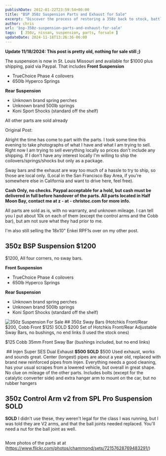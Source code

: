 ```yaml
---
publishDate: 2012-01-22T23:59:54+00:00
title: "BSP 350z Suspension Parts and Exhaust for Sale"
excerpt: "Discover the process of restoring a 350z back to stock, battling stubborn parts, breaking tools, and eventually triumphing in this car repair journey."
author: chris
url: 'bsp-350z-suspension-parts-and-exhaust-for-sale'
tags:  [ 350z, nissan, suspension, parts, forsale ] 
updateDate: 2024-11-18T13:26:36-06:00
---
```


**Update 11/18/2024: This post is pretty old, nothing for sale still ;)**

The suspension is now in St. Louis Missouri and available for $1000 plus shipping, paid via Paypal. That includes
**Front Suspension**
- TrueChoice Phase 4 coilovers 
- 650lb Hyperco Springs
  
**Rear Suspension**
- Unknown brand spring perches
- Unknown brand 500lb springs
- Koni Sport Shocks (standard off the shelf)

All other parts are sold already

Original Post:

Alright the time has come to part with the parts. I took some time this evening to take photographs of what I have and what I am trying to sell. Right now I am trying to sell everything locally so prices don't include any shipping. If I don't have any interest locally I'm willing to ship the coilovers/springs/shocks but only as a package.

Sway bars and the exhaust are way too much of a hassle to try to ship, so those are local only. (Local in the San Francisco Bay Area, if you're somewhere else in California and want to drive here, feel free).

**Cash Only, no checks. Paypal acceptable for a hold, but cash must be delivered in full before handover of the parts. All parts located in Half Moon Bay, contact me at z - at - christoc.com for more info.**

All parts are sold as is, with no warranty, and unknown mileage. I can tell you I put about 10k on each of them (except the control arms and the Cobb bar), but am not sure what they had prior to me.

I'm also still selling the 18x10" Enkei RPF1s over on my other post.

## 350z BSP Suspension $1200
$1200, All four corners, no sway bars. 

**Front Suspension**

- TrueChoice Phase 4 coilovers
- 650lb Hyperco Springs

**Rear Suspension**
- Unknown brand spring perches
- Unknown brand 500lb springs
- Koni Sport Shocks (standard off the shelf)

<img alt="350z Suspension For Sale" src="https://christoc.com/350z/6745562429_fbd8410816.jpg" />
## 350z Sway Bars (Hotchkis Front/Rear $200, Cobb Front $125) SOLD  
$200 Set of Hotchkis Front/Rear Adjustable Sway Bars, no bushings, no end links (I used the stock ones)

<img alt="" src="https://christoc.com/350z/6745567129_f709b51d7f.jpg" />

$125 Cobb 35mm Front Sway Bar (bushings included, but no end links)

<img alt="" src="https://christoc.com/350z/6745571243_2e6ed164bf.jpg" />
  ## Injen Super SES Dual Exhaust <span style="font-weight: bold;">$500 SOLD</span>  
$500 Used exhaust, works and sounds great. Center (longest) pipes are about a year old, replaced with brand new reinforced pipes from Injen. Everything needs a good cleaning, has your usual scrapes from a lowered vehicle, but overall in great shape. No clue on mileage of the other parts. Includes bolts (except for the catalytic converter side) and extra hanger arm to mount on the car, but no rubber hangers



<img alt="" src="https://christoc.com/350z/6745568817_2bc9a5ae0d.jpg" />

## 350z Control Arm v2 from SPL Pro Suspension SOLD  

<strong>SOLD</strong> I didn't use these, they weren't legal for the class I was running, but I was told they are V2 arms, and that the ball joints needed replaced. You'll need a nut for the ball joint as well.

<img alt="" src="https://farm6.staticflickr.com/5293/5513796701_f2ee5a4d25.jpg" />


More photos of the parts at at (<a href="https://www.flickr.com/photos/chammond/sets/72157628769483291/">https://www.flickr.com/photos/chammond/sets/72157628769483291/</a>)
